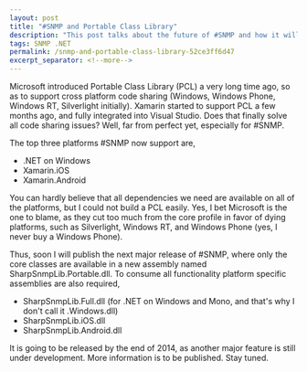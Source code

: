 ```yaml
---
layout: post
title: "#SNMP and Portable Class Library"
description: "This post talks about the future of #SNMP and how it will support Portable Class Library."
tags: SNMP .NET
permalink: /snmp-and-portable-class-library-52ce3ff6d47
excerpt_separator: <!--more-->
---
```

Microsoft introduced Portable Class Library (PCL) a very long time ago, so as to support cross platform code sharing (Windows, Windows Phone, Windows RT, Silverlight initially). Xamarin started to support PCL a few months ago, and fully integrated into Visual Studio. Does that finally solve all code sharing issues? Well, far from perfect yet, especially for #SNMP.
<!--more-->

The top three platforms #SNMP now support are,

* .NET on Windows
* Xamarin.iOS
* Xamarin.Android

You can hardly believe that all dependencies we need are available on all of the platforms, but I could not build a PCL easily. Yes, I bet Microsoft is the one to blame, as they cut too much from the core profile in favor of dying platforms, such as Silverlight, Windows RT, and Windows Phone (yes, I never buy a Windows Phone).

Thus, soon I will publish the next major release of #SNMP, where only the core classes are available in a new assembly named SharpSnmpLib.Portable.dll. To consume all functionality platform specific assemblies are also required,

* SharpSnmpLib.Full.dll (for .NET on Windows and Mono, and that's why I don't call it .Windows.dll)
* SharpSnmpLib.iOS.dll
* SharpSnmpLib.Android.dll

It is going to be released by the end of 2014, as another major feature is still under development. More information is to be published. Stay tuned.
